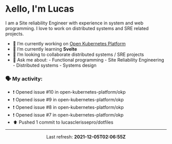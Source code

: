 # λello, I'm Lucas

I am a Site reliability Engineer with experience in system and web programming. I love to work on distributed systems and SRE related projects.

- 🔭 I’m currently working on [Open Kubernetes Platform](https://github.com/open-kubernetes-platform/okp)
- 🌱 I’m currently learning **Svelte**
- 👯 I’m looking to collaborate distributed systems / SRE projects
- 💬 Ask me about:
      - Functional programming
      - Site Reliability Engineering
      - Distributed systems
      - Systems design

### 🗣 My activity:

* ❗️ Opened issue #10 in open-kubernetes-platform/okp
* ❗️ Opened issue #9 in open-kubernetes-platform/okp
* ❗️ Opened issue #8 in open-kubernetes-platform/okp
* ❗️ Opened issue #7 in open-kubernetes-platform/okp
* ⬆️ Pushed 1 commit to lucasclerissepro/dotfiles
---

<p align="center">
  Last refresh: 
  <b>2021-12-05T02:06:55Z</b>
</p>

